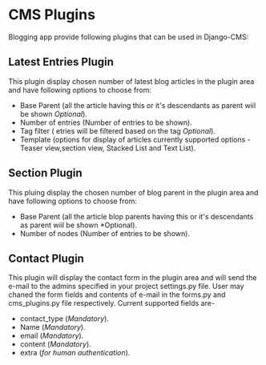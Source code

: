 # CMS Plugins

Blogging app provide following plugins that can be used in Django-CMS:

## Latest Entries Plugin

This plugin display chosen number of latest blog articles in the plugin area and have following options to choose from:

* Base Parent (all the article having this or it's descendants as parent wiil be shown *Optional*).
* Number of entries (Number of entries to be shown).
* Tag filter ( etries will be filtered based on the tag *Optional*).
* Template (options for display of articles currently supported options - Teaser view,section view, Stacked List and Text List).

## Section Plugin

This pluing display the chosen number of blog parent in the plugin area and have following options to choose from:

* Base Parent (all the article blop parents having this or it's descendants as parent wiil be shown *Optional). 
* Number of nodes (Number of entries to be shown).

## Contact Plugin

This plugin will display the contact form in the plugin area and will send the e-mail to the admins specified in your project settings.py file. User may chaned the 
form fields and contents of e-mail in the forms.py and cms_plugins.py file respectively.
Current supported fields are-

* contact_type (*Mandatory*).
* Name 		   (*Mandatory*).
* email		   (*Mandatory*).
* content	   (*Mandatory*).
* extra 	   (*for human authentication*).